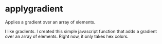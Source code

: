 applygradient
=============

Applies a gradient over an array of elements.

I like gradients. I created this simple javascript function that adds a gradient over an array of elements. Right now, it only takes hex colors.
